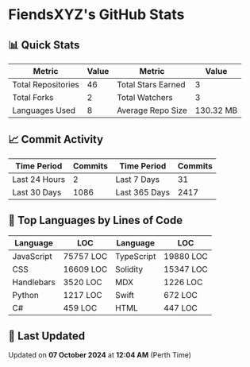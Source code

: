 # FiendsXYZ's GitHub Stats

## 📊 Quick Stats

| Metric               | Value       | Metric               | Value       |
|----------------------|-------------|----------------------|-------------|
| Total Repositories   | 46 | Total Stars Earned   | 3 |
| Total Forks          | 2 | Total Watchers       | 3 |
| Languages Used       | 8 | Average Repo Size    | 130.32 MB |

## 📈 Commit Activity

| Time Period      | Commits      | Time Period      | Commits      |
|------------------|--------------|------------------|--------------|
| Last 24 Hours    | 2 | Last 7 Days      | 31 |
| Last 30 Days     | 1086 | Last 365 Days    | 2417 |

## 📝 Top Languages by Lines of Code

| Language       | LOC        | Language       | LOC        |
|----------------|------------|----------------|------------|
| JavaScript       | 75757 LOC  | TypeScript       | 19880 LOC  |
| CSS       | 16609 LOC  | Solidity       | 15347 LOC  |
| Handlebars       | 3520 LOC  | MDX       | 1226 LOC  |
| Python       | 1217 LOC  | Swift       | 672 LOC  |
| C#       | 459 LOC  | HTML       | 447 LOC  |

## 📅 Last Updated

Updated on **07 October 2024** at **12:04 AM** (Perth Time)
